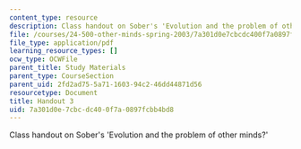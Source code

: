 ```yaml
---
content_type: resource
description: Class handout on Sober's 'Evolution and the problem of other minds?'
file: /courses/24-500-other-minds-spring-2003/7a301d0e7cbcdc400f7a0897fcbb4bd8_h3_24500s03.pdf
file_type: application/pdf
learning_resource_types: []
ocw_type: OCWFile
parent_title: Study Materials
parent_type: CourseSection
parent_uid: 2fd2ad75-5a71-1603-94c2-46dd44871d56
resourcetype: Document
title: Handout 3
uid: 7a301d0e-7cbc-dc40-0f7a-0897fcbb4bd8
---
```

Class handout on Sober's 'Evolution and the problem of other minds?'

